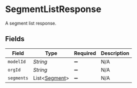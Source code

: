# SegmentListResponse

A segment list response.


## Fields

| Field                                           | Type                                            | Required                                        | Description                                     |
| ----------------------------------------------- | ----------------------------------------------- | ----------------------------------------------- | ----------------------------------------------- |
| `modelId`                                       | *String*                                        | :heavy_minus_sign:                              | N/A                                             |
| `orgId`                                         | *String*                                        | :heavy_minus_sign:                              | N/A                                             |
| `segments`                                      | List<[Segment](../../models/shared/Segment.md)> | :heavy_minus_sign:                              | N/A                                             |